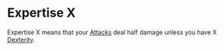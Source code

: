 # Expertise X
Expertise X means that your [Attacks](../../../../../Game%20Procedures/Attack.md) deal half damage unless you have X [Dexterity](../../../../../Player%20Characters/Chosen%20Statistics/Dexterity.md).